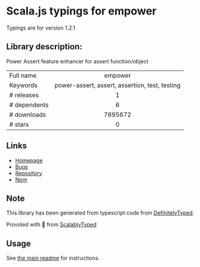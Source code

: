 
# Scala.js typings for empower

Typings are for version 1.2.1

## Library description:
Power Assert feature enhancer for assert function/object

|                    |                 |
| ------------------ | :-------------: |
| Full name          | empower |
| Keywords           | power-assert, assert, assertion, test, testing |
| # releases         | 1 |
| # dependents       | 6 |
| # downloads        | 7695672 |
| # stars            | 0 |

## Links
- [Homepage](https://github.com/power-assert-js/empower)
- [Bugs](https://github.com/power-assert-js/empower/issues)
- [Repository](https://github.com/power-assert-js/empower)
- [Npm](https://www.npmjs.com/package/empower)
    


## Note
This library has been generated from typescript code from [DefinitelyTyped](https://definitelytyped.org).

Provided with :purple_heart: from [ScalablyTyped](https://github.com/oyvindberg/ScalablyTyped)

## Usage
See [the main readme](../../readme.md) for instructions.


